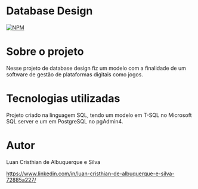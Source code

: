 # Database Design
[![NPM](https://img.shields.io/npm/l/react)](https://github.com/LuanAlbuq/Database_Design/blob/main/LICENSE) 

# Sobre o projeto

Nesse projeto de database design fiz um modelo com a finalidade de um software de gestão de plataformas digitais como jogos.      

# Tecnologias utilizadas

Projeto criado na linguagem SQL, tendo um modelo em T-SQL no Microsoft SQL server e um em PostgreSQL no pgAdmin4.                   

# Autor

Luan Cristhian de Albuquerque e Silva     

https://www.linkedin.com/in/luan-cristhian-de-albuquerque-e-silva-72885a227/

